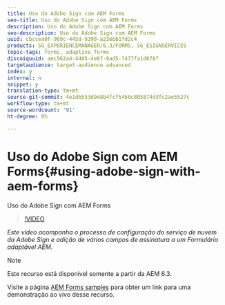 ```yaml
---
title: Uso do Adobe Sign com AEM Forms
seo-title: Uso do Adobe Sign com AEM Forms
description: Uso do Adobe Sign com AEM Forms
seo-description: Uso do Adobe Sign com AEM Forms
uuid: cbccea0f-969c-445d-9390-a236bb1fd2c4
products: SG_EXPERIENCEMANAGER/6.3/FORMS, SG_ESIGNSERVICES
topic-tags: forms, adaptive_forms
discoiquuid: aec562a4-4405-4e6f-9ad5-7477fa1d078f
targetaudience: target-audience advanced
index: y
internal: n
snippet: y
translation-type: tm+mt
source-git-commit: 4e1db553d9e8b4fcf5460c805874d3fc2ae5527c
workflow-type: tm+mt
source-wordcount: '91'
ht-degree: 0%

---
```



# Uso do Adobe Sign com AEM Forms{#using-adobe-sign-with-aem-forms}

Uso do Adobe Sign com AEM Forms

>[!VIDEO](https://video.tv.adobe.com/v/18696?quality=9&learn=on)

*Este vídeo acompanha o processo de configuração do serviço de nuvem da Adobe Sign e adição de vários campos de assinatura a um Formulário adaptável AEM.*

>[!NOTE]
>
>Este recurso está disponível somente a partir da AEM 6.3.

Visite a página [AEM Forms samples](https://forms.enablementadobe.com/content/samples/samples.html?query=0) para obter um link para uma demonstração ao vivo desse recurso.
